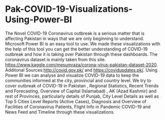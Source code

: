# Pak-COVID-19-Visualizations-Using-Power-BI
The Novel COVID-19 Coronavirus outbreak is a serious matter that is affecting Pakistan in ways that we are only beginning to understand. Microsoft Power BI is an easy tool to use. We made these visualizations with the help of this tool you can get the better understanding of COVID-19 outbreak and how it is taking over Pakistan through these dashboards. The coronavirus dataset is mainly taken from this site.
https://www.kaggle.com/mesumraza/corona-virus-pakistan-dataset-2020. Additonal Sources:http://covid.gov.pk/ and https://covidupdates.pk/. Using Power BI we can analyse and visualize COVID-19 data to keep the communities informed at the city, provincial and country level. We try to cover outbreak of COVID-19 in Pakistan , Regional Statistics, Recent Trends and Forecasting, Overview of Capital (Islamabad) , AK (Azad Kashmir) and rest of Provinces, particularly details of Punjab, City Level Details as well as Top 5 Cities Level Reports (Active Cases), Diagnosis and Overview of Facilities of Coronavirus Patients, Flight Info in Pandemic COVID-19 and News Feed and Timeline through these visualizations.  
